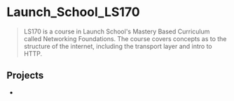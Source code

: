 # Launch_School_LS170

> LS170 is a course in Launch School's Mastery Based Curriculum called Networking Foundations. The course covers concepts as to the structure of the internet, including the transport layer and intro to HTTP. 

## Projects

- 